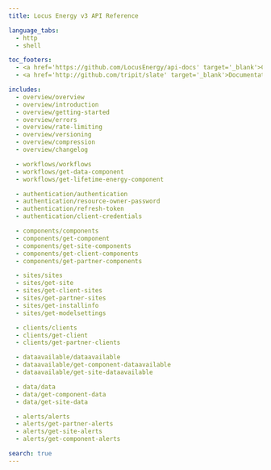 ```yaml
---
title: Locus Energy v3 API Reference

language_tabs:
  - http
  - shell

toc_footers:
  - <a href='https://github.com/LocusEnergy/api-docs' target='_blank'>Contribute to this documentation</a>
  - <a href='http://github.com/tripit/slate' target='_blank'>Documentation Powered by Slate</a>

includes:
  - overview/overview
  - overview/introduction
  - overview/getting-started
  - overview/errors
  - overview/rate-limiting
  - overview/versioning
  - overview/compression
  - overview/changelog

  - workflows/workflows
  - workflows/get-data-component
  - workflows/get-lifetime-energy-component

  - authentication/authentication
  - authentication/resource-owner-password
  - authentication/refresh-token
  - authentication/client-credentials

  - components/components
  - components/get-component
  - components/get-site-components
  - components/get-client-components
  - components/get-partner-components

  - sites/sites
  - sites/get-site
  - sites/get-client-sites
  - sites/get-partner-sites
  - sites/get-installinfo
  - sites/get-modelsettings

  - clients/clients
  - clients/get-client
  - clients/get-partner-clients

  - dataavailable/dataavailable
  - dataavailable/get-component-dataavailable
  - dataavailable/get-site-dataavailable

  - data/data
  - data/get-component-data
  - data/get-site-data

  - alerts/alerts
  - alerts/get-partner-alerts
  - alerts/get-site-alerts
  - alerts/get-component-alerts

search: true
---
```

